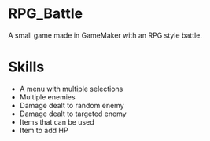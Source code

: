 # RPG_Battle
A small game made in GameMaker with an RPG style battle.
# Skills
* A menu with multiple selections
* Multiple enemies
* Damage dealt to random enemy
* Damage dealt to targeted enemy
* Items that can be used
* Item to add HP
